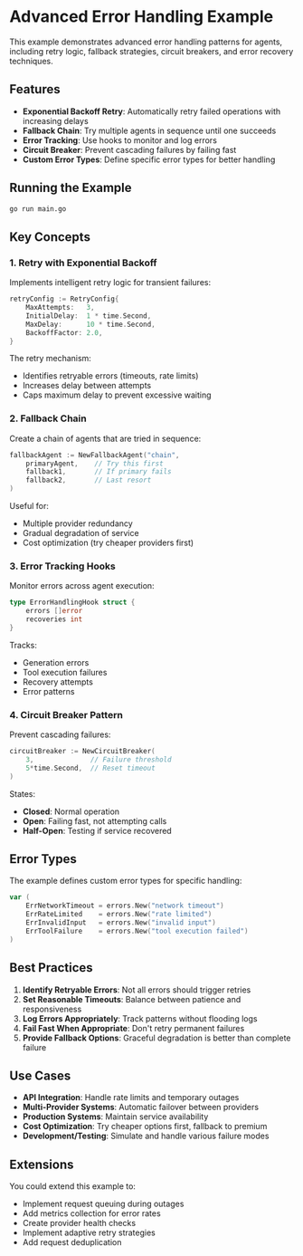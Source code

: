 # Advanced Error Handling Example

This example demonstrates advanced error handling patterns for agents, including retry logic, fallback strategies, circuit breakers, and error recovery techniques.

## Features

- **Exponential Backoff Retry**: Automatically retry failed operations with increasing delays
- **Fallback Chain**: Try multiple agents in sequence until one succeeds
- **Error Tracking**: Use hooks to monitor and log errors
- **Circuit Breaker**: Prevent cascading failures by failing fast
- **Custom Error Types**: Define specific error types for better handling

## Running the Example

```bash
go run main.go
```

## Key Concepts

### 1. Retry with Exponential Backoff

Implements intelligent retry logic for transient failures:

```go
retryConfig := RetryConfig{
    MaxAttempts:   3,
    InitialDelay:  1 * time.Second,
    MaxDelay:      10 * time.Second,
    BackoffFactor: 2.0,
}
```

The retry mechanism:
- Identifies retryable errors (timeouts, rate limits)
- Increases delay between attempts
- Caps maximum delay to prevent excessive waiting

### 2. Fallback Chain

Create a chain of agents that are tried in sequence:

```go
fallbackAgent := NewFallbackAgent("chain", 
    primaryAgent,    // Try this first
    fallback1,       // If primary fails
    fallback2,       // Last resort
)
```

Useful for:
- Multiple provider redundancy
- Gradual degradation of service
- Cost optimization (try cheaper providers first)

### 3. Error Tracking Hooks

Monitor errors across agent execution:

```go
type ErrorHandlingHook struct {
    errors []error
    recoveries int
}
```

Tracks:
- Generation errors
- Tool execution failures
- Recovery attempts
- Error patterns

### 4. Circuit Breaker Pattern

Prevent cascading failures:

```go
circuitBreaker := NewCircuitBreaker(
    3,              // Failure threshold
    5*time.Second,  // Reset timeout
)
```

States:
- **Closed**: Normal operation
- **Open**: Failing fast, not attempting calls
- **Half-Open**: Testing if service recovered

## Error Types

The example defines custom error types for specific handling:

```go
var (
    ErrNetworkTimeout = errors.New("network timeout")
    ErrRateLimited    = errors.New("rate limited")
    ErrInvalidInput   = errors.New("invalid input")
    ErrToolFailure    = errors.New("tool execution failed")
)
```

## Best Practices

1. **Identify Retryable Errors**: Not all errors should trigger retries
2. **Set Reasonable Timeouts**: Balance between patience and responsiveness
3. **Log Errors Appropriately**: Track patterns without flooding logs
4. **Fail Fast When Appropriate**: Don't retry permanent failures
5. **Provide Fallback Options**: Graceful degradation is better than complete failure

## Use Cases

- **API Integration**: Handle rate limits and temporary outages
- **Multi-Provider Systems**: Automatic failover between providers
- **Production Systems**: Maintain service availability
- **Cost Optimization**: Try cheaper options first, fallback to premium
- **Development/Testing**: Simulate and handle various failure modes

## Extensions

You could extend this example to:

- Implement request queuing during outages
- Add metrics collection for error rates
- Create provider health checks
- Implement adaptive retry strategies
- Add request deduplication